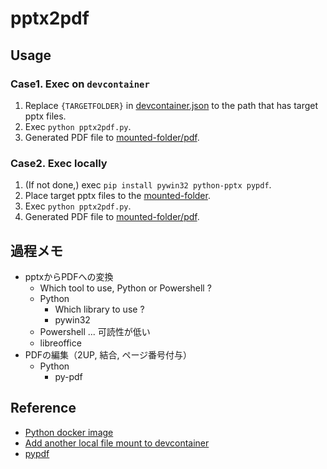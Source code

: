 # pptx2pdf

## Usage
### Case1. Exec on `devcontainer`
1. Replace `{TARGETFOLDER}` in [devcontainer.json](./.devcontainer/devcontainer.json) to the path that has target pptx files. 
1. Exec `python pptx2pdf.py`.
1. Generated PDF file to [mounted-folder/pdf](./mounted-folder/pdf/).

### Case2. Exec locally
1. (If not done,) exec `pip install pywin32 python-pptx pypdf`. 
2. Place target pptx files to the [mounted-folder](./mounted-folder/).
3. Exec `python pptx2pdf.py`.
4. Generated PDF file to [mounted-folder/pdf](./mounted-folder/pdf/).

## 過程メモ
- pptxからPDFへの変換
  - Which tool to use, Python or Powershell ?
  - Python
     - Which library to use ?
      - pywin32
  - Powershell ... 可読性が低い
  - libreoffice
- PDFの編集（2UP, 結合, ページ番号付与）
  - Python
    - py-pdf


## Reference
- [Python docker image](https://hub.docker.com/_/python)
- [Add another local file mount to devcontainer](https://code.visualstudio.com/remote/advancedcontainers/add-local-file-mount)
- [pypdf](https://github.com/py-pdf/pypdf)